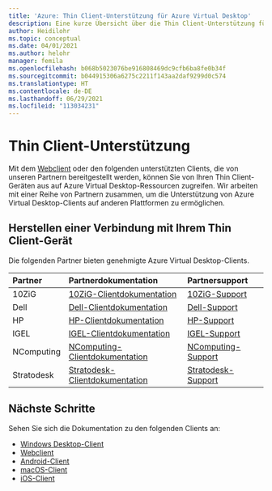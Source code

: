 ```yaml
---
title: 'Azure: Thin Client-Unterstützung für Azure Virtual Desktop'
description: Eine kurze Übersicht über die Thin Client-Unterstützung für Azure Virtual Desktop.
author: Heidilohr
ms.topic: conceptual
ms.date: 04/01/2021
ms.author: helohr
manager: femila
ms.openlocfilehash: b068b5023076be916808469dc9cfb6ba8fe0b34f
ms.sourcegitcommit: b044915306a6275c2211f143aa2daf9299d0c574
ms.translationtype: HT
ms.contentlocale: de-DE
ms.lasthandoff: 06/29/2021
ms.locfileid: "113034231"
---
```

# <a name="thin-client-support"></a>Thin Client-Unterstützung

Mit dem [Webclient](connect-web.md) oder den folgenden unterstützten Clients, die von unseren Partnern bereitgestellt werden, können Sie von Ihren Thin Client-Geräten aus auf Azure Virtual Desktop-Ressourcen zugreifen. Wir arbeiten mit einer Reihe von Partnern zusammen, um die Unterstützung von Azure Virtual Desktop-Clients auf anderen Plattformen zu ermöglichen.

## <a name="connect-with-your-thin-client-device"></a>Herstellen einer Verbindung mit Ihrem Thin Client-Gerät

Die folgenden Partner bieten genehmigte Azure Virtual Desktop-Clients.

|Partner|Partnerdokumentation|Partnersupport|
|:------|:--------------------|:--------------|
|10ZiG |[10ZiG-Clientdokumentation](https://www.10zig.com/about/microsoft-windows-virtual-desktop)|[10ZiG-Support](https://www.10zig.com/resources/support_faq)|
|Dell |[Dell-Clientdokumentation](https://www.delltechnologies.com/en-us/collaterals/unauth/data-sheets/products/thin-clients/dell-thinos-9-for-microsoft-wvd.pdf)|[Dell-Support](https://www.dell.com/support)|
|HP |[HP-Clientdokumentation](https://h20195.www2.hp.com/v2/GetDocument.aspx?docname=c07051097)|[HP-Support](https://support.hp.com/us-en/products/workstations-thin-clients)|
|IGEL |[IGEL-Clientdokumentation](https://www.igel.com/igel-solution-family/windows-virtual-desktop/)|[IGEL-Support](https://www.igel.com/support/)|
|NComputing |[NComputing-Clientdokumentation](https://www.ncomputing.com/microsoft)|[NComputing-Support](https://www.ncomputing.com/support/support-options)|
|Stratodesk |[Stratodesk-Clientdokumentation](https://www.stratodesk.com/kb/Microsoft_Windows_Virtual_Desktop_(WVD))|[Stratodesk-Support](https://www.stratodesk.com/support/)|

## <a name="next-steps"></a>Nächste Schritte

Sehen Sie sich die Dokumentation zu den folgenden Clients an:

- [Windows Desktop-Client](connect-windows-7-10.md)
- [Webclient](connect-web.md)
- [Android-Client](connect-android.md)
- [macOS-Client](connect-macos.md)
- [iOS-Client](connect-ios.md)

